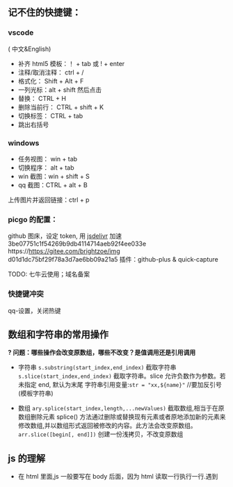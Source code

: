 ## 记不住的快捷键：

### vscode

( 中文&English)

- 补齐 html5 模板：！ + tab 或 ! + enter
- 注释/取消注释： ctrl + /
- 格式化： Shift + Alt + F
- 一列光标：alt + shift 然后点击
- 替换： CTRL + H
- 删除当前行： CTRL + shift + K
- 切换标签： CTRL + tab
- 跳出右括号

### windows

- 任务视图： win + tab
- 切换程序： alt + tab
- win 截图：win + shift + S
- qq 截图：CTRL + alt + B

上传图片并返回链接：ctrl + p

### picgo 的配置：

github 图床，设定 token, 用 [jsdelivr](https://cdn.jsdelivr.net/gh/brightzoe/img/) 加速
3be07751c1f54269b9db4114714aeb92f4ee033e
https://https://gitee.com/brightzoe/img
d01d1dc75bf29f78a3d7ae6bb09a21a5
插件：github-plus & quick-capture

TODO: 七牛云使用；域名备案

### 快捷键冲突

qq-设置，关闭热键

## 数组和字符串的常用操作

**? 问题：哪些操作会改变原数组，哪些不改变？是值调用还是引用调用**

- 字符串
  `s.substring(start_index,end_index)` 截取字符串
  `s.slice(start_index,end_index)` 截取字符串。slice 允许负数作为参数。若未指定 end, 默认为末尾
  字符串引用变量:`str = "xx,${name}"` //要加反引号 (模板字符串)

- 数组
  `ary.splice(start_index,length,...newValues)` 截取数组,相当于在原数组删除元素
  splice() 方法通过删除或替换现有元素或者原地添加新的元素来修改数组,并以数组形式返回被修改的内容。此方法会改变原数组。
  `arr.slice([begin[, end]])` 创建一份浅拷贝，不改变原数组



## js 的理解

- 在 html 里面,js 一般要写在 body 后面，因为 html 读取一行执行一行.遇到<script>先确认没有语法错误,然后执行 js。如果在前面引入 js , 浏览器会等待 js 加载完成才继续运行. 如果写在前面，可以加 `window.onload`, 代表页面加载完成再执行.
- 行为，样式，结构三者分离 (js,css,html)
- this 当前发生事件的元素
- typeof 是操作符，后面可以不加括号
- 对象里 for in 的顺序:先 0 以上的数字,然后字符串,字符串按声明的顺序
- Object.keys(obj) //拿到自有属性
- var array = Array.prototype.slice.call(arrayLike,0) //把数组的方法添加到类数组上

TODO: 迭代器和生成器 iterator generator
map 对象迭代器: var iterator = map.entries()
iterator.next()
fixme: 闭包,作用域,变量位置的访问问题

### 逻辑操作符 || &&

- `true && "hello,miao"`
  实际开发可以用于：满足前面条件，然后执行后面的。从前向后执行`
  Javascript uses short-circuit evaluation for logical operators || and &&. However, it's different to other languages in that it returns the result of the last value that halted the execution, instead of a true, or false value.

```js
//The following values are considered falsy in JavaScript.
false
null
"" (empty string)
0
NaN
undefined

//Ignoring the operator precedence rules, and keeping things simple, the following examples show which value halted the evaluation, and gets returned as a result.

false || null || "" || 0 || NaN || "Hello" || undefined // "Hello"
//前面都为false,才向后执行
//The first 5 values up to NaN are falsy so they are all evaluated from left to right, until it meets the first truthy value - "Hello" which makes the entire expression true, so anything further up will not be evaluated, and "Hello" gets returned as a result of the expression. Similarly, in this case:

1 && [] && {} && true && "World" && null && 2010 // null
//前面都为true,才向后执行
//The first 5 values are all truthy and get evaluated until it meets the first falsy value (null) which makes the expression false, so 2010 isn't evaluated anymore, and null gets returned as a result of the expression.

```

TODO: js 开发规范 文档注释标准 jsdoc

https://jsdoc.app/index.html

TODO: ES 标准中的相等比较算法 SameValue SameValueZero

TODO: 箭头函数与普通函数的区别
不能 new,this 来自词法作用域,不能用 call 设定 this

### 在中英文混排，或者有符号的时候是否要加空格？

间距要有，但不一定是空格。
部分软件能自动呈现间距，那就不必加空格。
绝大多数软件不能自动呈现间距，那就需要手动加空格。

- 中文与西文混排时，不一定要有空格字符，但一定要有间距。-from zhihu 梁海
- 在未来应该是一个排版问题，可以用程序把 plain text 生成符合条件的文档。
- 在现阶段并没有一个统一的标准，只有个人习惯，基于提升可读性，还是需要手动加空格。
- 加空格违反了内容与样式分离的原则，中英文间距属于样式的范畴，但空格是内容，是可被读取为字符的。
  是简单的在不支持混排的环境中改善排版的方式，但一旦遇到支持的环境就弄巧成拙了。
  加空格倒是很容易，不过再删除可就麻烦了，在网页上编辑好的一篇文章，加好了空格，看着很美观，但是复制粘贴到 Word 这样的软件中，中西文之间的距离就更大了，这个时候再想删除这些空格就费力气了。
- 英文标点符号都要加空格。
  事实上我喜欢加空格并不主要是因为好看问题——因为英文单词是用空格定界的，那我的理解就是，一个英文单词要和同一行里面之前和之后的单词（或者类似概念的东西）隔开，就需要有一个空格，不论这些内容是用何种文字书写。
- 不使用空格，还有个重要原因，因为空白空格在不同浏览器之下的解析效果不一致。
  有些宽，有些窄，尤其一些精确的版式处理时会比较麻烦。需要空格的地方全部使用 CSS 的 margin 定义解决，绝对的精确，所以我会尽量不使用空格。
  实际产品中，工程师嵌入程序经常都会有空格导入，最近正在实践用 CSS 语句定义 word-spacing:-3px; 来缩减不必要的空格效果。-zhihu 千鸟

TODO:

### 如何画一个色彩空间/rgb 色域？CMYK

回流与重绘

bootstrap 再熟悉一下

创建一些 snippets:

```
  "forLoop": {
    "scope": "javascript,typescript",
    "prefix": "fori",
    "body": ["for (let ${1:i} = 0; $1 < array.length; $1++){\n\t$2\n}"],
    "description": "for i in array"
  }
```

- class= " "

TODO:reduce 实现 map 和 filter


<!-- ## CSS -->
display:none 与visible:hidden
1. 空间占据,none完全不占据空间，hidden仍然占据空间
2. 渲染，none触发回流与重绘，hidden只触发重绘
3. 继承上，none会使他以及后代在页面都不能出现，而hidden再未设置visible的子代继承，设置了则可以显示。